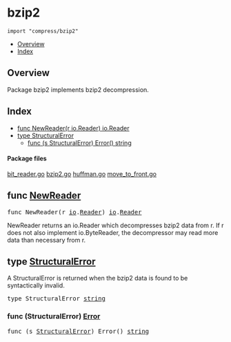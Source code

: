 

# bzip2
`import "compress/bzip2"`

* [Overview](#pkg-overview)
* [Index](#pkg-index)

## <a id="pkg-overview">Overview</a>
Package bzip2 implements bzip2 decompression.




## <a id="pkg-index">Index</a>
* [func NewReader(r io.Reader) io.Reader](#NewReader)
* [type StructuralError](#StructuralError)
  * [func (s StructuralError) Error() string](#StructuralError.Error)




#### <a id="pkg-files">Package files</a>
[bit_reader.go](https://golang.org/src/compress/bzip2/bit_reader.go) [bzip2.go](https://golang.org/src/compress/bzip2/bzip2.go) [huffman.go](https://golang.org/src/compress/bzip2/huffman.go) [move_to_front.go](https://golang.org/src/compress/bzip2/move_to_front.go) 






## <a id="NewReader">func</a> [NewReader](https://golang.org/src/compress/bzip2/bzip2.go?s=1722:1759#L36)
<pre>func NewReader(r <a href="/pkg/io/">io</a>.<a href="/pkg/io/#Reader">Reader</a>) <a href="/pkg/io/">io</a>.<a href="/pkg/io/#Reader">Reader</a></pre>
NewReader returns an io.Reader which decompresses bzip2 data from r.
If r does not also implement io.ByteReader,
the decompressor may read more data than necessary from r.





## <a id="StructuralError">type</a> [StructuralError](https://golang.org/src/compress/bzip2/bzip2.go?s=566:593#L7)
A StructuralError is returned when the bzip2 data is found to be
syntactically invalid.


<pre>type StructuralError <a href="/pkg/builtin/#string">string</a></pre>











### <a id="StructuralError.Error">func</a> (StructuralError) [Error](https://golang.org/src/compress/bzip2/bzip2.go?s=595:634#L9)
<pre>func (s <a href="#StructuralError">StructuralError</a>) Error() <a href="/pkg/builtin/#string">string</a></pre>






